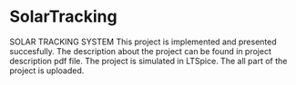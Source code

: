 # SolarTracking
SOLAR TRACKING SYSTEM
 This project is implemented and presented succesfully. The description about the project can be found in project description pdf file. 
 The project is simulated in LTSpice. The all part of the project is uploaded.
